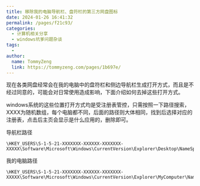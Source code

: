 ```yaml
---
title: 移除我的电脑导航栏、盘符栏的第三方网盘图标
date: 2024-01-26 16:41:32
permalink: /pages/f21c93/
categories:
  - 计算机相关分享
  - windows坑爹问题杂谈
tags:
  - 
author: 
  name: TommyZeng
  link: https://tommyzeng.com/pages/1b697e/
---
```


现在各类网盘经常会在我的电脑中的盘符栏和侧边导航栏生成打开方式，而且是不经过同意的，可能会对日常使用造成影响，下面介绍如何去掉这些打开方式。<!-- more -->

windows系统的这些位置打开方式均是受注册表管控，只需按照一下路径搜索，XXXX为随机数组，每个电脑都不同，后面的路径则大体相同，找到后选择对应的注册表，点击后主页会显示是什么应用的，删除即可。

导航栏路径

```
\HKEY_USERS\S-1-5-21-XXXXXXX-XXXXXX-XXXXXXX-XXXXX\Software\Microsoft\Windows\CurrentVersion\Explorer\Desktop\NameSpace
```

我的电脑路径

```
\HKEY_USERS\S-1-5-21-XXXXXXX-XXXXXX-XXXXXXX-XXXXX\Software\Microsoft\Windows\CurrentVersion\Explorer\MyComputer\NameSpace
```
